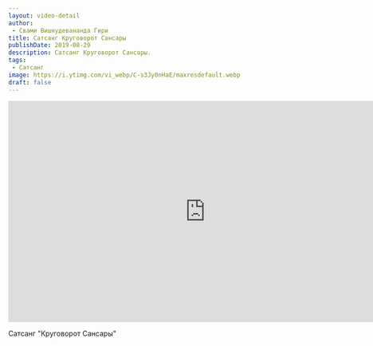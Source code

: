 ```yaml
---
layout: video-detail
author:
 - Свами Вишнудевананда Гири
title: Сатсанг Круговорот Сансары
publishDate: 2019-08-29
description: Сатсанг Круговорот Сансары. 
tags: 
 - Сатсанг
image: https://i.ytimg.com/vi_webp/C-s3Jy0nHaE/maxresdefault.webp
draft: false
---
```


<iframe width="790" height="444" src="https://www.youtube.com/embed/C-s3Jy0nHaE" frameborder="0" allowfullscreen=""></iframe> 

  Сатсанг "Круговорот Сансары"

  

 